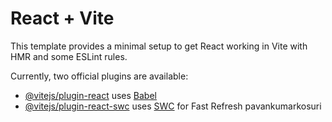# React + Vite

This template provides a minimal setup to get React working in Vite with HMR and some ESLint rules.

Currently, two official plugins are available:   

- [@vitejs/plugin-react](https://github.com/vitejs/vite-plugin-react/blob/main/packages/plugin-react/README.md) uses [Babel](https://babeljs.io/)
- [@vitejs/plugin-react-swc](https://github.com/vitejs/vite-plugin-react-swc) uses [SWC](https://swc.rs/) for Fast Refresh
pavankumarkosuri
